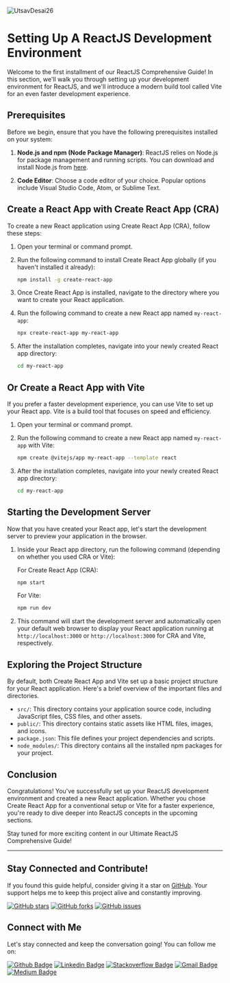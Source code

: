 ![UtsavDesai26](https://github.com/UtsavDesai26/react-interview-prep/assets/80502799/07f8817f-f0e1-4ce6-8f54-20e133465292)

# Setting Up A ReactJS Development Environment

Welcome to the first installment of our ReactJS Comprehensive Guide! In this section, we'll walk you through setting up your development environment for ReactJS, and we'll introduce a modern build tool called Vite for an even faster development experience.

## Prerequisites

Before we begin, ensure that you have the following prerequisites installed on your system:

1. **Node.js and npm (Node Package Manager)**: ReactJS relies on Node.js for package management and running scripts. You can download and install Node.js from [here](https://nodejs.org/).

2. **Code Editor**: Choose a code editor of your choice. Popular options include Visual Studio Code, Atom, or Sublime Text.

## Create a React App with Create React App (CRA)

To create a new React application using Create React App (CRA), follow these steps:

1. Open your terminal or command prompt.

2. Run the following command to install Create React App globally (if you haven't installed it already):

   ```bash
   npm install -g create-react-app
   ```

3. Once Create React App is installed, navigate to the directory where you want to create your React application.

4. Run the following command to create a new React app named `my-react-app`:

   ```bash
   npx create-react-app my-react-app
   ```

5. After the installation completes, navigate into your newly created React app directory:

   ```bash
   cd my-react-app
   ```

## Or Create a React App with Vite

If you prefer a faster development experience, you can use Vite to set up your React app. Vite is a build tool that focuses on speed and efficiency.

1. Open your terminal or command prompt.

2. Run the following command to create a new React app named `my-react-app` with Vite:

   ```bash
   npm create @vitejs/app my-react-app --template react
   ```

3. After the installation completes, navigate into your newly created React app directory:

   ```bash
   cd my-react-app
   ```

## Starting the Development Server

Now that you have created your React app, let's start the development server to preview your application in the browser.

1. Inside your React app directory, run the following command (depending on whether you used CRA or Vite):

   For Create React App (CRA):

   ```bash
   npm start
   ```

   For Vite:

   ```bash
   npm run dev
   ```

2. This command will start the development server and automatically open your default web browser to display your React application running at `http://localhost:3000` or `http://localhost:3000` for CRA and Vite, respectively.

## Exploring the Project Structure

By default, both Create React App and Vite set up a basic project structure for your React application. Here's a brief overview of the important files and directories.

- `src/`: This directory contains your application source code, including JavaScript files, CSS files, and other assets.
- `public/`: This directory contains static assets like HTML files, images, and icons.
- `package.json`: This file defines your project dependencies and scripts.
- `node_modules/`: This directory contains all the installed npm packages for your project.

## Conclusion

Congratulations! You've successfully set up your ReactJS development environment and created a new React application. Whether you chose Create React App for a conventional setup or Vite for a faster experience, you're ready to dive deeper into ReactJS concepts in the upcoming sections.

Stay tuned for more exciting content in our Ultimate ReactJS Comprehensive Guide!

---

## Stay Connected and Contribute!

If you found this guide helpful, consider giving it a star on [GitHub](https://github.com/UtsavDesai26/react-interview-prep). Your support helps me to keep this project alive and constantly improving.

[![GitHub stars](https://img.shields.io/github/stars/UtsavDesai26/react-interview-prep?style=social)](https://github.com/UtsavDesai26/react-interview-prep)
[![GitHub forks](https://img.shields.io/github/forks/UtsavDesai26/react-interview-prep?style=social)](https://github.com/UtsavDesai26/react-interview-prep/fork)
[![GitHub issues](https://img.shields.io/github/issues/UtsavDesai26/react-interview-prep)](https://github.com/UtsavDesai26/react-interview-prep/issues)

## Connect with Me

Let's stay connected and keep the conversation going! You can follow me on:

[![Github Badge](http://img.shields.io/badge/-Github-black?style=flat-square&logo=github&link=https://github.com/UtsavSoftrefineTech)](https://github.com/UtsavSoftrefineTech)
[![Linkedin Badge](https://img.shields.io/badge/-LinkedIn-blue?style=flat-square&logo=Linkedin&logoColor=white&link=https://www.linkedin.com/in/utsavdesai26/)](https://www.linkedin.com/in/utsavdesai26/)
[![Stackoverflow Badge](https://img.shields.io/badge/-Stack%20overflow-FE7A16?style=flat-square&logo=stack-overflow&logoColor=white&link=https://stackoverflow.com/users/22878781/utsav-desai)](https://stackoverflow.com/users/22878781/utsav-desai)
[![Gmail Badge](https://img.shields.io/badge/-Gmail-d14836?style=flat-square&logo=Gmail&logoColor=white&link=mailto:desaiutsav26@gmail.com)](mailto:desaiutsav26@gmail.com)
[![Medium Badge](https://img.shields.io/badge/-Medium-black?style=flat-square&logo=medium&link=https://medium.com/@utsavdesai26)](https://medium.com/@utsavdesai26)
